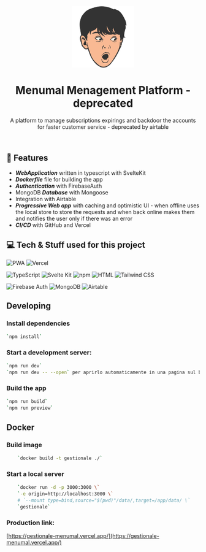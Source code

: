 <div align="center">
  <img src="static/icon512.png" alt="Kubernetes Logo" width="160">
  <h1>Menumal Menagement Platform - deprecated</h1>
	<p>A platform to manage subscriptions expirings and backdoor the accounts for faster customer service - deprecated by airtable</p>
</div>
<br>

## 🚀 Features

- **_WebApplication_** written in typescript with SvelteKit
- **_Dockerfile_** file for building the app
- **_Authentication_** with FirebaseAuth
- MongoDB **_Database_** with Mongoose
- Integration with Airtable
- **_Progressive Web app_** with caching and optimistic UI - when offline uses the local store to store the requests and when back online makes them and notifies the user only if there was an error
- **_CI/CD_** with GitHub and Vercel

## 💻 Tech & Stuff used for this project

![PWA](https://img.shields.io/badge/PWA-%234FC08D.svg?style=for-the-badge&logo=pwa&logoColor=white)
![Vercel](https://img.shields.io/badge/Vercel-%23000000.svg?style=for-the-badge&logo=vercel&logoColor=white)

![TypeScript](https://img.shields.io/badge/typescript-%23007ACC.svg?style=for-the-badge&logo=typescript&logoColor=white)
![Svelte Kit](https://img.shields.io/badge/Svelte%20Kit-%23FF3E00.svg?style=for-the-badge&logo=svelte&logoColor=white)
![npm](https://img.shields.io/badge/npm-%23000000.svg?style=for-the-badge&logo=npm&logoColor=white)
![HTML](https://img.shields.io/badge/HTML-%23E34F26.svg?style=for-the-badge&logo=html5&logoColor=white)
![Tailwind CSS](https://img.shields.io/badge/Tailwind%20CSS-%2338B2AC.svg?style=for-the-badge&logo=tailwind-css&logoColor=white)

![Firebase Auth](https://img.shields.io/badge/Firebase%20Auth-%23FFCA28.svg?style=for-the-badge&logo=firebase&logoColor=black)
![MongoDB](https://img.shields.io/badge/MongoDB-%2347A248.svg?style=for-the-badge&logo=mongodb&logoColor=white)
![Airtable](https://img.shields.io/badge/Airtable-%23339933.svg?style=for-the-badge&logo=airtable&logoColor=white)

## Developing

### Install dependencies

```bash
`npm install`
```

### Start a development server:

```bash
`npm run dev`
`npm run dev -- --open` per aprirlo automaticamente in una pagina sul browser
```

### Build the app

```bash
`npm run build`
`npm run preview`
```

## Docker

### Build image

```bash
    `docker build -t gestionale ./`
```

### Start a local server

```bash
    `docker run -d -p 3000:3000 \`
    `-e origin=http://localhost:3000 \`
    # `--mount type=bind,source="$(pwd)"/data/,target=/app/data/ \`
    `gestionale`
```

### Production link:

[https://gestionale-menumal.vercel.app/](https://gestionale-menumal.vercel.app/)
